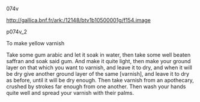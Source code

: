 074v

http://gallica.bnf.fr/ark:/12148/btv1b10500001g/f154.image

p074v_2

To make yellow varnish

Take some gum arabic and let it soak in water, then take some well beaten saffran and soak said gum. And make it quite light, then make your ground layer on that which you want to varnish, and leave it to dry, and when it will be dry give another ground layer of the same [varnish], and leave it to dry as before, until it will be dry enough. Then take varnish from an apothecary, crushed by strokes far enough from one another. Then wash your hands quite well and spread your varnish with their palms.
